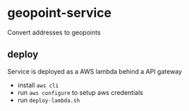# geopoint-service

Convert addresses to geopoints


## deploy
Service is deployed as a AWS lambda behind a API gateway

* install `aws cli`
* run `aws configure` to setup aws credentials
* run `deploy-lambda.sh`

